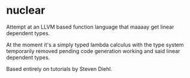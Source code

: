 # nuclear

Attempt at an LLVM based function language that maaaay get linear dependent types.

At the moment it's a simply typed lambda calculus with the type system temporarily removed pending code generation working and said linear dependent types.

Based entirely on tutorials by Steven Diehl.
